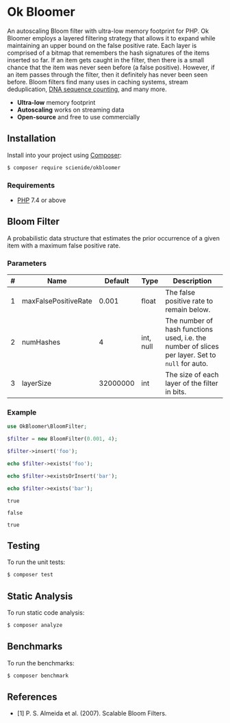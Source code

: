 # Ok Bloomer
An autoscaling Bloom filter with ultra-low memory footprint for PHP. Ok Bloomer employs a layered filtering strategy that allows it to expand while maintaining an upper bound on the false positive rate. Each layer is comprised of a bitmap that remembers the hash signatures of the items inserted so far. If an item gets caught in the filter, then there is a small chance that the item was never seen before (a false positive). However, if an item passes through the filter, then it definitely has never been seen before. Bloom filters find many uses in caching systems, stream deduplication, [DNA sequence counting](https://github.com/Scien-ide/DNAHash), and many more.

- **Ultra-low** memory footprint
- **Autoscaling** works on streaming data
- **Open-source** and free to use commercially

## Installation
Install into your project using [Composer](https://getcomposer.org/):

```sh
$ composer require scienide/okbloomer
```

### Requirements
- [PHP](https://php.net/manual/en/install.php) 7.4 or above

## Bloom Filter
A probabilistic data structure that estimates the prior occurrence of a given item with a maximum false positive rate.

### Parameters
| # | Name | Default | Type | Description |
|---|---|---|---|---|
| 1 | maxFalsePositiveRate | 0.001 | float | The false positive rate to remain below. |
| 2 | numHashes | 4 | int, null | The number of hash functions used, i.e. the number of slices per layer. Set to `null` for auto. |
| 3 | layerSize | 32000000 | int | The size of each layer of the filter in bits. |

### Example

```php
use OkBloomer\BloomFilter;

$filter = new BloomFilter(0.001, 4);

$filter->insert('foo');

echo $filter->exists('foo');

echo $filter->existsOrInsert('bar');

echo $filter->exists('bar');
```

```
true 

false

true
```

## Testing
To run the unit tests:

```sh
$ composer test
```
## Static Analysis
To run static code analysis:

```sh
$ composer analyze
```

## Benchmarks
To run the benchmarks:

```sh
$ composer benchmark
```

## References
- [1] P. S. Almeida et al. (2007). Scalable Bloom Filters.
